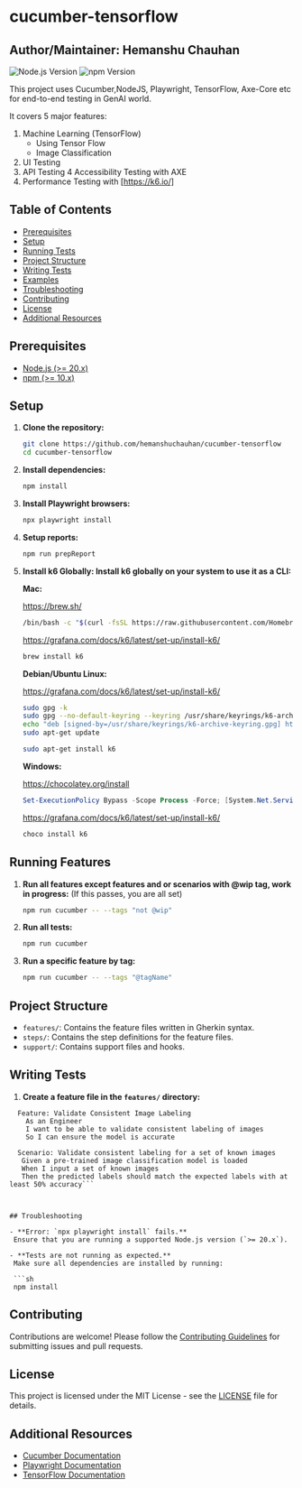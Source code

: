 # cucumber-tensorflow

## Author/Maintainer: Hemanshu Chauhan

![Node.js Version](https://img.shields.io/badge/node-%3E%3D%2020.x-brightgreen) ![npm Version](https://img.shields.io/badge/npm-%3E%3D%2010.x-blue) 

This project uses Cucumber,NodeJS, Playwright, TensorFlow, Axe-Core etc for end-to-end testing in GenAI world.

It covers 5 major features:
1. Machine Learning (TensorFlow)
   - Using Tensor Flow
   - Image Classification
2. UI Testing
3. API Testing
4 Accessibility Testing with AXE
5. Performance Testing with [https://k6.io/]

## Table of Contents
- [Prerequisites](#prerequisites)
- [Setup](#setup)
- [Running Tests](#running-tests)
- [Project Structure](#project-structure)
- [Writing Tests](#writing-tests)
- [Examples](#examples)
- [Troubleshooting](#troubleshooting)
- [Contributing](#contributing)
- [License](#license)
- [Additional Resources](#additional-resources)

## Prerequisites

- [Node.js (>= 20.x)](https://nodejs.org/)
- [npm (>= 10.x)](https://www.npmjs.com/)

## Setup

1. **Clone the repository:**

   ```sh
   git clone https://github.com/hemanshuchauhan/cucumber-tensorflow
   cd cucumber-tensorflow
   ```

2. **Install dependencies:**

   ```sh
   npm install
   ```

3. **Install Playwright browsers:**

   ```sh
   npx playwright install
   ```

4. **Setup reports:**

   ```sh
   npm run prepReport
   ```

5. **Install k6 Globally: Install k6 globally on your system to use it as a CLI:**

   **Mac:**

   https://brew.sh/

   ```zsh
   /bin/bash -c "$(curl -fsSL https://raw.githubusercontent.com/Homebrew/install/HEAD/install.sh)"
   ```

   https://grafana.com/docs/k6/latest/set-up/install-k6/

   ```zsh
   brew install k6
   ```

   **Debian/Ubuntu Linux:**

   https://grafana.com/docs/k6/latest/set-up/install-k6/

   ```bash
   sudo gpg -k
   sudo gpg --no-default-keyring --keyring /usr/share/keyrings/k6-archive-keyring.gpg --keyserver hkp://keyserver.ubuntu.com:80 --recv-keys C5AD17C747E3415A3642D57D77C6C491D6AC1D69
   echo "deb [signed-by=/usr/share/keyrings/k6-archive-keyring.gpg] https://dl.k6.io/deb stable main" | sudo tee /etc/apt/sources.list.d/k6.list
   sudo apt-get update
   ```

   ```bash
   sudo apt-get install k6
   ```

   **Windows:**

   https://chocolatey.org/install

   ```powershell
   Set-ExecutionPolicy Bypass -Scope Process -Force; [System.Net.ServicePointManager]::SecurityProtocol = [System.Net.ServicePointManager]::SecurityProtocol -bor 3072; iex ((New-Object System.Net.WebClient).DownloadString('https://community.chocolatey.org/install.ps1'))
   ```

   https://grafana.com/docs/k6/latest/set-up/install-k6/

   ```powershell
   choco install k6
   ```

## Running Features

1. **Run all features except features and or scenarios with @wip tag, work in progress:** (If this passes, you are all set)

   ```sh
   npm run cucumber -- --tags "not @wip"
   ```

2. **Run all tests:**

   ```sh
   npm run cucumber
   ```

3. **Run a specific feature by tag:**

   ```sh
   npm run cucumber -- --tags "@tagName"
   ```

## Project Structure

- `features/`: Contains the feature files written in Gherkin syntax.
- `steps/`: Contains the step definitions for the feature files.
- `support/`: Contains support files and hooks.


## Writing Tests

1. **Create a feature file in the `features/` directory:**

 ```@ValidateConsistentImageLabeling
   Feature: Validate Consistent Image Labeling
     As an Engineer
     I want to be able to validate consistent labeling of images
     So I can ensure the model is accurate

   Scenario: Validate consistent labeling for a set of known images
    Given a pre-trained image classification model is loaded
    When I input a set of known images
    Then the predicted labels should match the expected labels with at least 50% accuracy```

   

## Troubleshooting

- **Error: `npx playwright install` fails.**  
  Ensure that you are running a supported Node.js version (`>= 20.x`).

- **Tests are not running as expected.**  
  Make sure all dependencies are installed by running:
  
  ```sh
  npm install
  ```

## Contributing

Contributions are welcome! Please follow the [Contributing Guidelines](CONTRIBUTING.md) for submitting issues and pull requests.

## License

This project is licensed under the MIT License - see the [LICENSE](LICENSE) file for details.

## Additional Resources

- [Cucumber Documentation](https://cucumber.io/docs/guides/10-minute-tutorial/)
- [Playwright Documentation](https://playwright.dev/docs/intro)
- [TensorFlow Documentation](https://github.com/tensorflow/tensorflow)



